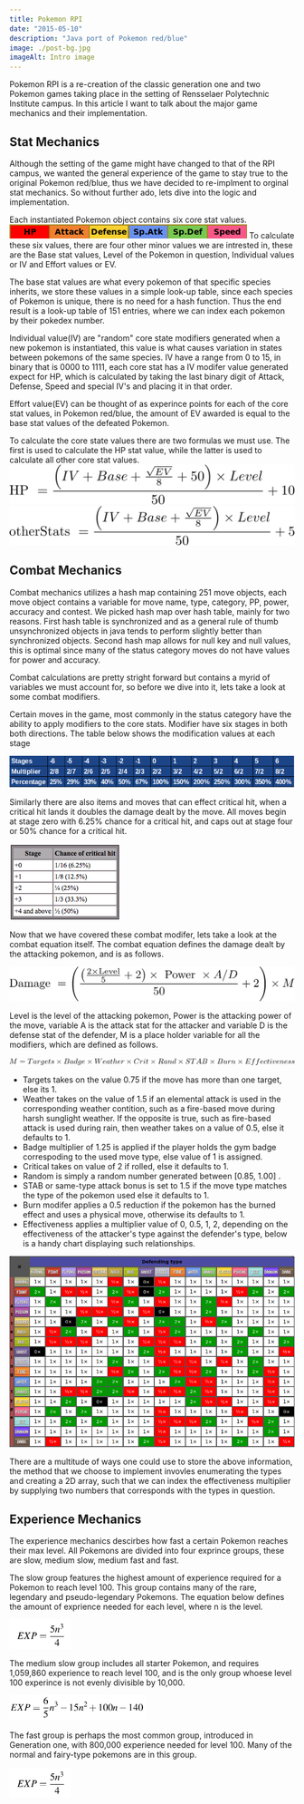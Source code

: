 ```yaml
---
title: Pokemon RPI
date: "2015-05-10"
description: "Java port of Pokemon red/blue"
image: ./post-bg.jpg
imageAlt: Intro image
---
```



Pokemon RPI is a re-creation of the classic generation one and two Pokemon games 
taking place in the setting of Rensselaer Polytechnic Institute campus. 
In this article I want to talk about the major game mechanics and their 
implementation. 

## Stat Mechanics
Although the setting of the game might have changed to that of the RPI campus,
we wanted the general experience of the game to stay true to the original Pokemon 
red/blue, thus we have decided to re-implment to orginal stat mechanics. 
So without further ado, lets dive into the logic and implementation. 

Each instantiated Pokemon object contains six core stat values. 
![stats](./stats.png)
To calculate these six values, there are four other minor values we are intrested 
in, these are the Base stat values,  Level of the Pokemon in question, Individual 
values or IV and Effort values or EV. 

The base stat values are what every pokemon of that specific species inherits, we 
store these values in a simple look-up table, since each species of Pokemon is 
unique, there is no need for a hash function. Thus the end result is a look-up 
table of 151 entries, where we can index each pokemon by their pokedex number.

Individual value(IV) are "random" core state modifiers generated when a new pokemon 
is instantiated, this value is what causes variation in states between pokemons of 
the same species. IV have a range from 0 to 15, in binary that is 0000 to 1111, 
each core stat has a IV modifer value generated expect for HP, which is calculated 
by taking the last binary digit of Attack, Defense, Speed and special IV's and 
placing it in that order. 

Effort value(EV) can be thought of as experince points for each of the core stat 
values, in Pokemon red/blue, the amount of EV awarded is equal to the base stat 
values of the defeated Pokemon.

To calculate the core state values there are two formulas we must use. The first is 
used to calculate the HP stat value, while the latter is used to calculate all 
other core stat values. 
![HP equation](./HP.png)
![other stats equation](./other.png)

## Combat Mechanics

Combat mechanics utilizes a hash map containing 251 move objects, each move object 
contains a variable for move name, type, category, PP, power, accuracy and contest.
We picked hash map over hash table, mainly for two reasons. First hash table is 
synchronized and as a general rule of thumb unsynchronized objects in java tends to 
perform slightly better than synchronized objects. Second hash map allows for null 
key and null values, this is optimal since many of the status category moves do not 
have values for power and accuracy. 

Combat calculations are pretty stright forward but contains a myrid of variables we 
must account for, so before we dive into it, lets take a look at some combat 
modifiers.

Certain moves in the game, most commonly in the status category have the ability to 
apply modifiers to the core stats. Modifier have six stages in both both directions.
The table below shows the modification values at each stage 

![Modifier value at each stage](./statMod.png)

Similarly there are also items and moves that can effect critical hit, when a 
critical hit lands it doubles the damage dealt by the move. All moves begin at stage
zero with 6.25% chance for a critical hit, and caps out at stage four or 50% chance 
for a critical hit.

![Critical hit modifers](./crit.png)

Now that we have covered these combat modifer, lets take a look at the combat 
equation itself. The combat equation defines the damage dealt by the attacking 
pokemon, and is as follows. 

![Combat equation](./damage.png)

Level is the level of the attacking pokemon, Power is the attacking power of the 
move, variable A is the attack stat for the attacker and variable D is the defense 
stat of the defender, M is a place holder variable for all the modifiers, which are 
defined as follows. 

![Modifier variables](./M.png)

  * Targets takes on the value 0.75 if the move has more than one target, else its 1.
  * Weather takes on the value of 1.5 if an elemental attack is used in the 
  corresponding weather contition, such as a fire-based move during harsh sunglight 
  weather. If the opposite is true, such as fire-based attack is used during rain, 
  then weather takes on a value of 0.5, else it defaults to 1.
  * Badge multiplier of 1.25 is applied if the player holds the gym badge 
  correspoding to the used move type, else value of 1 is assigned.
  * Critical takes on value of 2 if rolled, else it defaults to 1.
  * Random is simply a random number generated between [0.85, 1.00] .
  * STAB or same-type attack bonus is set to 1.5 if the move type matches the type 
  of the pokemon used else it defaults to 1.
  * Burn modifer applies a 0.5 reduction if the pokemon has the burned effect and 
  uses a physical move, otherwise its defaults to 1.
  * Effectiveness applies a multiplier value of 0, 0.5, 1, 2, depending on the 
  effectiveness of the attacker's type against the defender's type, below is a 
  handy chart displaying such relationships.

![Effectivness chart](./eff.png)

There are a multitude of ways one could use to store the above information, the 
method that we choose to implement invovles enumerating the types and creating a 2D 
array, such that we can index the effectiveness multiplier by supplying two numbers 
that corresponds with the types in question. 

## Experience Mechanics
The experience mechanics descirbes how fast a certain Pokemon reaches their max 
level. All Pokemons are divided into four exprince groups, these are slow, medium 
slow, medium fast and fast.

The slow group features the highest amount of experience required for a Pokemon to 
reach level 100. This group contains many of the rare, legendary and pseudo-legendary
Pokemons. The equation below defines the amount of exprience needed for each level, 
where n is the level.

![Equation definesexperience needed at each level given for the slow group](./slow.png)

The medium slow group includes all starter Pokemon, and requires 1,059,860 
experience to reach level 100, and is the only group whoese level 100 experince is 
not evenly divisible by 10,000. 

![Equation defines experience needed at each level given for the medium fast group](./medslow.png)

The fast group is perhaps the most common group, introduced in Generation one, with 
800,000 experience needed for level 100. Many of the normal and fairy-type pokemons 
are in this group. 

![Equation defines experience needed at each level given for the fast group](./slow.png)





